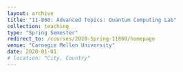```yaml
---
layout: archive
title: "11-860: Advanced Topics: Quantum Computing Lab"
collection: teaching
type: "Spring Semester"
redirect_to: /courses/2020-Spring-11860/homepage
venue: "Carnegie Mellon University"
date: 2020-01-01
# location: "City, Country"
---
```

